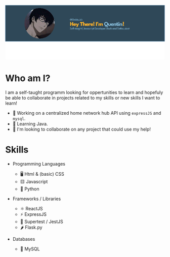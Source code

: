<img src="https://github.com/Goldquick/Goldquick/blob/main/Profile%20Banner.png" style="width:100%, margin-bottom: 0" />

# Who am I?

I am a self-taught programm looking for oppertunities to learn and hopefuly be able to collaborate in projects related to my skills or new skills I want to learn!
- 🔨 Working on a centralized home network hub API using `expressJS` and `mysql`.
- 🔬 Learning Java.
- 🤝 I'm looking to collaborate on any project that could use my help!

# Skills
- Programming Languages
  - 🖥️ Html & (basic) CSS
  - 🟨 Javascript
  - 🐍 Python

- Frameworks / Libraries
  - ⚛️ ReactJS
  - ⚡ ExpressJS
  - 🧪 Supertest / JestJS
  - 🌶️ Flask.py

- Databases
  - 🐬 MySQL
